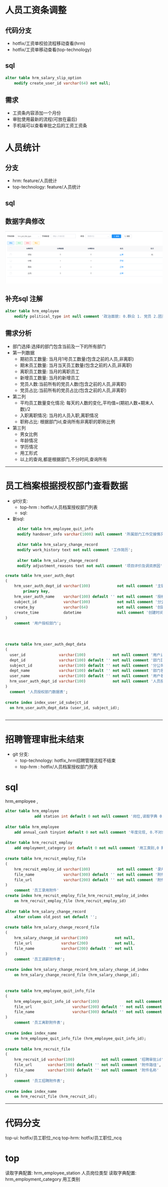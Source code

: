 # 人员工资条调整

## 代码分支

- hotfix/工资单校验流程移动查看(hrm)
- hotfix/工资单移动查看(top-technology)

## sql

```sql
alter table hrm_salary_slip_option
    modify create_user_id varchar(64) not null;


```

## 需求

- 工资条内容添加一个月份
- 审批使用最新的流程(可放在最后)
- 手机端可以查看审批之后的工资工资条

# 人员统计

## 分支

- hrm: feature/人员统计
- top-technology: feature/人员统计

## sql

## 数据字典修改

![img_1.png](../img/人员职位字典.png)

## 补充sql 注解

```sql
alter table hrm_employee
    modify political_type int null comment '政治面貌: 0.群众 1. 党员 2.团员3.预备党员';


```

## 需求分析

- 部门选择:选择的部门包含当前及一下的所有部门
- 第一列数据
  - 期初员工数量: 当月月1号员工数量(包含之前的人员,非离职)
  - 期末员工数量: 当月当天员工数量(包含之前的人员,非离职)
  - 离职员工数量: 当月的离职员工
  - 新增员工数量: 当月的新增员工
  - 党员人数:当前所有的党员人数(包含之前的人员,非离职)
  - 党员占比:当前所有的党员占比(包含之前的人员,非离职)
- 第二列
  - 平均员工数量变化情况: 每天的人数的变化,平均值=(期初人数+期末人数)/2
  - 入职离职情况: 当月的人员入职,离职情况
  - 职称占比: 根据部门id,查询所有非离职的职称比例
- 第三列
  - 男女比例
  - 年龄情况
  - 学历情况
  - 用工形式
  - 以上的查询,都是根据部门,不分时间,查询所有

---

# 员工档案根据授权部门查看数据

- git分支:
  - top-hrm : hotfix/人员档案授权部门列表
  - sql:
- 新sql:
  ```sql
    alter table hrm_employee_quit_info
    modify handover_info varchar(1000) null comment '所属部门工作交接情况';

    alter table hrm_salary_change_record
    modify work_history text not null comment '工作简历';

    alter table hrm_salary_change_record
    modify adjustment_reasons text not null comment '项目评价及调资原因';
  ```

```sql
create table hrm_user_auth_dept
(
    hrm_user_auth_dept_id varchar(100)            not null comment '主键id'
        primary key,
    hrm_user_auth_name    varchar(100) default '' not null comment '授权规则名称',
    subject_id            varchar(100)            not null comment '分公司id',
    create_by             varchar(64)             not null comment '创建人',
    create_time           datetime                null comment '创建时间'
)
    comment '用户授权部门';



create table hrm_user_auth_dept_data
(
  user_id               varchar(100)            not null comment '用户id',
  dept_id               varchar(100) default '' not null comment '部门Id',
  subject_id            varchar(100) default '' not null comment '分公司id',
  dept_name             varchar(100) default '' not null comment '部门名称',
  user_name             varchar(100) default '' not null comment '用户名',
  hrm_user_auth_dept_id varchar(100)            not null comment '人员授权表id'
)
  comment '人员授权部门数据表';

create index index_user_id_subejct_id
  on hrm_user_auth_dept_data (user_id, subject_id);



```

---

# 招聘管理审批未结束

- git 分支:
  - top-technology: hotfix_hrm招聘管理流程不结束
  - top-hrm : hotfix/人员档案授权部门列表

# sql

hrm_employee ,

```sql
alter table hrm_employee
             add station int default 0 not null comment '岗位,读取字典 0.空岗位 读取字典 hrm_employee_station'

alter table hrm_employee
    add annual_cash tinyint default 0 not null comment '年度兑现, 0.不对象 1.兑现'

alter table hrm_recruit_employ
    add employment_category int default 0 not null comment '用工类别,0 默认 字典:hrm_employment_category'

create table hrm_recruit_employ_file
(
    hrm_recruit_employ_id varchar(100)            not null comment '录用Id',
    file_name             varchar(300) default '' not null comment '附件名称',
    file_url              varchar(200) default '' not null comment '附件路径'
)
    comment '员工录用附件'
create index hrm_recruit_employ_file_hrm_recruit_employ_id_index
    on hrm_recruit_employ_file (hrm_recruit_employ_id)

alter table hrm_salary_change_record
    alter column old_post set default '';

create table hrm_salary_change_record_file
(
    hrm_salary_change_id varchar(100)            not null,
    file_url             varchar(200)            not null,
    file_name            varchar(200) default '' not null
)
    comment '员工调薪附件表';

create index hrm_salary_change_record_hrm_salary_change_id_index
    on hrm_salary_change_record_file (hrm_salary_change_id);


create table hrm_employee_quit_info_file
(
    hrm_employee_quit_info_id varchar(100)            not null comment '员工离职id',
    file_url                  varchar(200) default '' not null comment '附件路径',
    file_name                 varchar(300) default '' not null comment '附件名称'
)
    comment '员工离职附件表';

create index index_name
    on hrm_employee_quit_info_file (hrm_employee_quit_info_id);

create table hrm_recruit_file
(
    hrm_recruit_id varchar(100)            not null comment '招聘审批id',
    file_url       varchar(300) default '' not null comment '附件路径',
    file_name      varchar(300) default '' not null comment '附件名称'
)
    comment '员工招聘附件表';

create index index_name
    on hrm_recruit_file (hrm_recruit_id);


```

---

# 代码分支

top-ui: hotfix/员工职位_ncq
top-hrm: hotfix/员工职位_ncq
# top

读取字典配置: hrm_employee_station 人员岗位类型
读取字典配置: hrm_employment_category 用工类别
